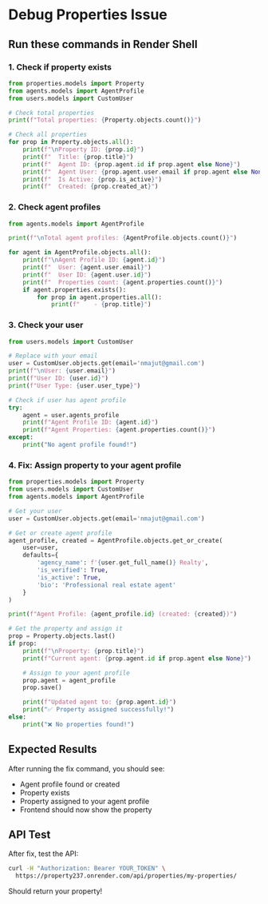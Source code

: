 # Debug Properties Issue

## Run these commands in Render Shell

### 1. Check if property exists
```python
from properties.models import Property
from agents.models import AgentProfile
from users.models import CustomUser

# Check total properties
print(f"Total properties: {Property.objects.count()}")

# Check all properties
for prop in Property.objects.all():
    print(f"\nProperty ID: {prop.id}")
    print(f"  Title: {prop.title}")
    print(f"  Agent ID: {prop.agent.id if prop.agent else None}")
    print(f"  Agent User: {prop.agent.user.email if prop.agent else None}")
    print(f"  Is Active: {prop.is_active}")
    print(f"  Created: {prop.created_at}")
```

### 2. Check agent profiles
```python
from agents.models import AgentProfile

print(f"\nTotal agent profiles: {AgentProfile.objects.count()}")

for agent in AgentProfile.objects.all():
    print(f"\nAgent Profile ID: {agent.id}")
    print(f"  User: {agent.user.email}")
    print(f"  User ID: {agent.user.id}")
    print(f"  Properties count: {agent.properties.count()}")
    if agent.properties.exists():
        for prop in agent.properties.all():
            print(f"    - {prop.title}")
```

### 3. Check your user
```python
from users.models import CustomUser

# Replace with your email
user = CustomUser.objects.get(email='nmajut@gmail.com')
print(f"\nUser: {user.email}")
print(f"User ID: {user.id}")
print(f"User Type: {user.user_type}")

# Check if user has agent profile
try:
    agent = user.agents_profile
    print(f"Agent Profile ID: {agent.id}")
    print(f"Agent Properties: {agent.properties.count()}")
except:
    print("No agent profile found!")
```

### 4. Fix: Assign property to your agent profile
```python
from properties.models import Property
from users.models import CustomUser
from agents.models import AgentProfile

# Get your user
user = CustomUser.objects.get(email='nmajut@gmail.com')

# Get or create agent profile
agent_profile, created = AgentProfile.objects.get_or_create(
    user=user,
    defaults={
        'agency_name': f'{user.get_full_name()} Realty',
        'is_verified': True,
        'is_active': True,
        'bio': 'Professional real estate agent'
    }
)

print(f"Agent Profile: {agent_profile.id} (created: {created})")

# Get the property and assign it
prop = Property.objects.last()
if prop:
    print(f"\nProperty: {prop.title}")
    print(f"Current agent: {prop.agent.id if prop.agent else None}")

    # Assign to your agent profile
    prop.agent = agent_profile
    prop.save()

    print(f"Updated agent to: {prop.agent.id}")
    print("✅ Property assigned successfully!")
else:
    print("❌ No properties found!")
```

## Expected Results

After running the fix command, you should see:
- Agent profile found or created
- Property exists
- Property assigned to your agent profile
- Frontend should now show the property

## API Test

After fix, test the API:
```bash
curl -H "Authorization: Bearer YOUR_TOKEN" \
  https://property237.onrender.com/api/properties/my-properties/
```

Should return your property!
